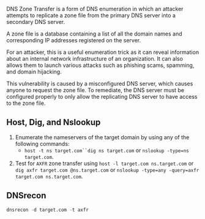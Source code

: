 DNS Zone Transfer is a form of DNS enumeration in which an attacker attempts to replicate a zone file from the primary DNS server into a secondary DNS server.

A zone file is a database containing a list of all the domain names and corresponding IP addresses registered on the server.

For an attacker, this is a useful enumeration trick as it can reveal information about an internal network infrastructure of an organization. It can also allows them to launch various attacks such as phishing scams, spamming, and domain hijacking.

This vulnerability is caused by a misconfigured DNS server, which causes anyone to request the zone file. To remediate, the DNS server must be configured properly to only allow the replicating DNS server to have access to the zone file.
## Host, Dig, and Nslookup
1. Enumerate the nameservers of the target domain by using any of the following commands:
	- `host -t ns target.com``dig ns target.com` or `nslookup -type=ns target.com`.
1. Test for `AXFR` zone transfer using `host -l target.com ns.target.com` or `dig axfr target.com @ns.target.com` or `nslookup -type=any -query=axfr target.com ns.target.com`.
## DNSrecon
```nix
dnsrecon -d target.com -t axfr
```
